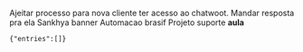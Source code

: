 Ajeitar processo para nova cliente ter acesso ao chatwoot.
Mandar resposta pra ela
Sankhya banner
Automacao brasif
Projeto suporte
**aula**




```simple-time-tracker
{"entries":[]}
```
